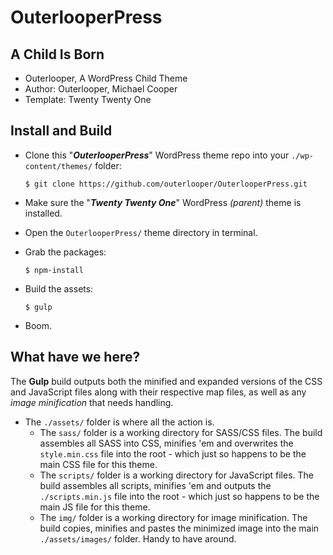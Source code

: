 # OuterlooperPress

## A Child Is Born

- Outerlooper, A WordPress Child Theme
- Author: Outerlooper, Michael Cooper
- Template: Twenty Twenty One

## Install and Build

- Clone this "***OuterlooperPress***" WordPress theme repo into your `./wp-content/themes/` folder:

    `$ git clone https://github.com/outerlooper/OuterlooperPress.git`

- Make sure the "***Twenty Twenty One***" WordPress *(parent)* theme is installed.
- Open the `OuterlooperPress/` theme directory in terminal.
- Grab the packages:

    `$ npm-install`

- Build the assets:

    `$ gulp`

- Boom.

## What have we here?

The **Gulp** build outputs both the minified and expanded versions of the CSS and JavaScript files along with their respective map files, as well as any *image minification* that needs handling.

- The `./assets/` folder is where all the action is.
  - The `sass/` folder is a working directory for SASS/CSS files. The build assembles all SASS into CSS, minifies 'em and overwrites the `style.min.css` file into the root - which just so happens to be the main CSS file for this theme.
  - The `scripts/` folder is a working directory for JavaScript files. The build assembles all scripts, minifies 'em and outputs the `./scripts.min.js` file into the root - which just so happens to be the main JS file for this theme.
  - The `img/` folder is a working directory for image minification. The build copies, minifies and pastes the minimized image into the main `./assets/images/` folder. Handy to have around.

